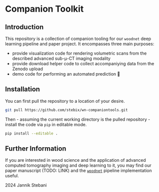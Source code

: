 # Companion Toolkit


## Introduction

This repository is a collection of companion tooling for our `woodnet` deep learning pipeline and paper project.
It encompasses three main purposes:
- provide visualization code for rendering volumetric scans from the described advanced sub-$\mathrm{\mu}$-CT imaging modality
- provide download helper code to collect accompaniying data from the Zenodo upload
- demo code for performing an automated prediction 🤖

## Installation

You can first pull the repository to a location of your desire.
```bash
git pull https://github.com/stebix/wn-companiontools.git
```
Then - assuming the current working directory is the pulled repository - install the code via `pip` in editable mode.
```bash
pip install --editable .
```

## Further Information

If you are interested in wood science and the application of advanced computed tomography imaging and deep learning to it, you may find our paper manuscript (TODO: LINK) and the [`woodnet`]() pipeline implementation useful.

2024 Jannik Stebani